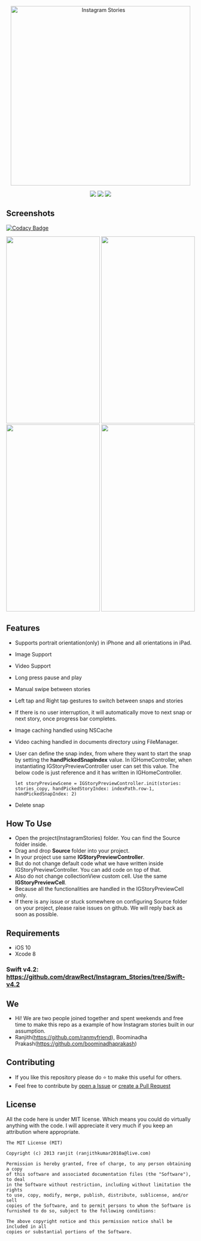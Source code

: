 <p align="center">
    <img src="logo.png" width="480” max-width="90%" alt="Instagram Stories" />
</p>
                                                                           
<p align="center">
     <img src="https://img.shields.io/cocoapods/l/BadgeSwift.svg?style=flat" />
    <img src="https://img.shields.io/badge/language-Swift%205.0-orange.svg" />
    <img src="https://img.shields.io/badge/platforms-iOS-cc9c00.svg" />
</p>


## Screenshots

[![Codacy Badge](https://api.codacy.com/project/badge/Grade/cbf93e2e9c2c4032a1cbe7aee31a2db5)](https://app.codacy.com/gh/drawRect/Instagram_Stories?utm_source=github.com&utm_medium=referral&utm_content=drawRect/Instagram_Stories&utm_campaign=Badge_Grade_Dashboard)

<img src="https://github.com/drawRect/Instagram_Stories/blob/master/InstagramStories/Sample%20Screenshots/ig_home.png" width="250" height="500"> <img src="https://github.com/drawRect/Instagram_Stories/blob/master/InstagramStories/Sample%20Screenshots/demo.gif" width="250" height="500"> <img src="https://github.com/drawRect/Instagram_Stories/blob/master/InstagramStories/Sample%20Screenshots/xr-2.png" width="250" height="500"> <img src="https://github.com/drawRect/Instagram_Stories/blob/master/InstagramStories/Sample%20Screenshots/snap_delete.png" width="250" height="500">

## Features
* Supports portrait orientation(only) in iPhone and all orientations in iPad.
* Image Support
* Video Support
* Long press pause and play
* Manual swipe between stories
* Left tap and Right tap gestures to switch between snaps and stories
* If there is no user interruption, it will automatically move to next snap or next story, once progress bar completes.
* Image caching handled using NSCache
* Video caching handled in documents directory using FileManager.
* User can define the snap index, from where they want to start the snap by setting the **handPickedSnapIndex** value. In IGHomeController, when instantiating IGStoryPreviewController user can set this value. The below code is just reference and it has written in IGHomeController.
    
    `let storyPreviewScene = IGStoryPreviewController.init(stories: stories_copy, handPickedStoryIndex: indexPath.row-1,  handPickedSnapIndex: 2)`
* Delete snap

## How To Use
* Open the project(InstagramStories) folder. You can find the Source folder inside.
* Drag and drop **Source** folder into your project.
* In your project use same **IGStoryPreviewController**.
* But do not change default code what we have written inside IGStoryPreviewController. You can add code on top of that.
* Also do not change collectionView custom cell. Use the same **IGStoryPreviewCell**.
* Because all the functionalities are handled in the IGStoryPreviewCell only.
* If there is any issue or stuck somewhere on configuring Source folder on your project, please raise issues on github. We will reply back as soon as possible.

## Requirements
* iOS 10
* Xcode 8

### Swift v4.2: https://github.com/drawRect/Instagram_Stories/tree/Swift-v4.2

## We
* Hi! We are two people joined together and spent weekends and free time to make this repo as a example of how Instagram stories built in our assumption.
* Ranjith(https://github.com/ranmyfriend), Boominadha Prakash(https://github.com/boominadhaprakash)

## Contributing
* If you like this repository please do :star: to make this useful for others.
* Feel free to contribute by [open a Issue](https://github.com/drawRect/Instagram_Stories/issues/new/choose) or [create a Pull Request](https://github.com/drawRect/Instagram_Stories/pull/new)

## License

All the code here is under MIT license. Which means you could do virtually anything with the code.
I will appreciate it very much if you keep an attribution where appropriate.

    The MIT License (MIT)
    
    Copyright (c) 2013 ranjit (ranjithkumar2010a@live.com)
    
    Permission is hereby granted, free of charge, to any person obtaining a copy
    of this software and associated documentation files (the "Software"), to deal
    in the Software without restriction, including without limitation the rights
    to use, copy, modify, merge, publish, distribute, sublicense, and/or sell
    copies of the Software, and to permit persons to whom the Software is
    furnished to do so, subject to the following conditions:
    
    The above copyright notice and this permission notice shall be included in all
    copies or substantial portions of the Software.
